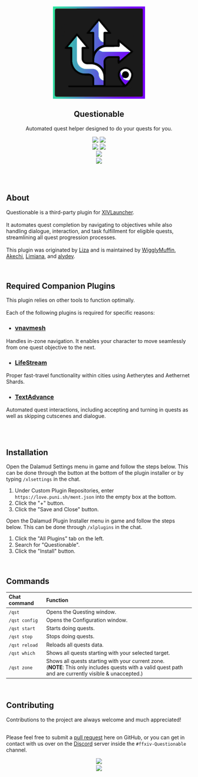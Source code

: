 <section id="top">
    <p style="text-align:center;" align="center">
        <img align="center" src="https://github.com/qstxiv/icons/raw/main/Questionable.png" width="250" />
    </p>
    <h1 style="text-align:center;" align="center">Questionable</h1>
    <p style="text-align:center;" align="center">
        Automated quest helper designed to do your quests for you.
    </p>
</section>

<!-- Badges -->
<p align="center"> 
<!-- Build & commit activity -->
  <a href="https://github.com/qstxiv/Questionable/commits/main" alt="Commits">
    <img src="https://img.shields.io/github/last-commit/qstxiv/Questionable/main?color=00D162&style=for-the-badge" /></a>
   <a href="https://github.com/qstxiv/Questionable/commits/main" alt="Commit Activity">
    <img src="https://img.shields.io/github/commit-activity/m/qstxiv/Questionable?color=00D162&style=for-the-badge" /></a>
  <br> 
<!-- Other -->
  <a href="https://github.com/qstxiv/Questionable/issues" alt="Open Issues">
    <img src="https://img.shields.io/github/issues-raw/qstxiv/Questionable?color=EA9C0A&style=for-the-badge" /></a>
  <a href="https://github.com/qstxiv/Questionable/graphs/contributors" alt="Contributors">
    <img src="https://img.shields.io/github/contributors/qstxiv/Questionable?color=009009&style=for-the-badge" /></a>
<br>
<!-- Version -->
  <a href="https://github.com/qstxiv/Questionable/tags" alt="Release">
    <img src="https://img.shields.io/github/v/tag/qstxiv/Questionable?label=Release&logo=git&logoColor=ffffff&style=for-the-badge" /></a>
<br>
  <!-- Discord -->
  <a href="https://discord.gg/Zzrcc8kmvy" alt="Discord">
    <img src="https://discordapp.com/api/guilds/1001823907193552978/embed.png?style=banner2" /></a>
</div>
</p>

<br><br>

<section id="about">

# About

<p> Questionable is a third-party plugin for <a href="https://goatcorp.github.io/" alt="XIVLauncher">XIVLauncher</a>.<br><br>
    It automates quest completion by navigating to objectives while also handling dialogue, interaction, and task fulfillment for eligible quests, streamlining all quest progression processes. <br><br>
    This plugin was originated by <a href="https://github.com/carvelli" alt="Liza">Liza</a> and is maintained by <a href="https://github.com/WigglyMuffin" alt="WigglyMuffin">WigglyMuffin</a>, <a href="https://github.com/Akechi-kun" alt="Akechi">Akechi</a>, <a href="https://github.com/nightmarexiv" alt="Limiana">Limiana</a>, and <a href="https://github.com/alyssadev" alt="alydev">alydev</a>.
</p>

<!-- Required Companion Plugins -->
</section><br>

## Required Companion Plugins

This plugin relies on other tools to function optimally. <br><br>
Each of the following plugins is required for specific reasons:

- ### [vnavmesh](https://github.com/awgil/ffxiv_navmesh)  
Handles in-zone navigation. It enables your character to move seamlessly from one quest objective to the next.

- ### [LifeStream](https://github.com/NightmareXIV/Lifestream)  
Proper fast-travel functionality within cities using Aetherytes and Aethernet Shards.

- ### [TextAdvance](https://github.com/NightmareXIV/TextAdvance)  
Automated quest interactions, including accepting and turning in quests as well as skipping cutscenes and dialogue.

</section><br>

<!-- Installation -->
<section><br>

# Installation

Open the Dalamud Settings menu in game and follow the steps below.
This can be done through the button at the bottom of the plugin installer or by
typing `/xlsettings` in the chat.

1. Under Custom Plugin Repositories, enter `https://love.puni.sh/ment.json` into the
   empty box at the bottom.
2. Click the "+" button.
3. Click the "Save and Close" button.

Open the Dalamud Plugin Installer menu in game and follow the steps below.
This can be done through `/xlplugins` in the chat.

1. Click the "All Plugins" tab on the left.
2. Search for "Questionable".
3. Click the "Install" button.
</section><br>

<!-- Commands -->
<section>

# Commands

| **Chat command**                       | **Function**                                                                                                                                                                   |
|:---------------------------------------|:-------------------------------------------------------------------------------------------------------------------------------------------------------------------------------|
| `/qst  `                               | Opens the Questing window.                                                                                                                                                     |
| `/qst config`                          | Opens the Configuration window.                                                                                                                                                |
| `/qst start`                           | Starts doing quests.                                                                                                                                                           |
| `/qst stop`                            | Stops doing quests.                                                                                                                                                            |
| `/qst reload`                          | Reloads all quests data.                                                                                                                                                       |
| `/qst which`                           | Shows all quests starting with your selected target.                                                                                                                           |
| `/qst zone`                            | Shows all quests starting with your current zone.<br> (<b>NOTE</b>: This only includes quests with a valid quest path and are currently visible & unaccepted.)                 |

</section><br>

<!-- Contributing -->
<section>

# Contributing

Contributions to the project are always welcome and much appreciated!<br><br>

Please feel free to submit a [pull request](https://github.com/qstxiv/Questionable/pulls) here on GitHub,
or you can get in contact with us over on the [Discord](https://discord.gg/Zzrcc8kmvy) server inside the `#ffxiv-Questionable` channel.

<!-- Punish Logo & Discord -->
<div align="center">
  <a href="https://puni.sh/" alt="Puni.sh">
    <img src="https://github.com/qstxiv/AutoHook/assets/13919114/a8a977d6-457b-4e43-8256-ca298abd9009" /></a>
<br>
  <a href="https://discord.gg/Zzrcc8kmvy" alt="Discord">
    <img src="https://discordapp.com/api/guilds/1001823907193552978/embed.png?style=banner2" /></a>
</div>
<br>
